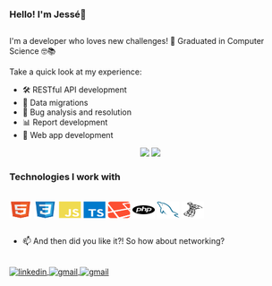 ### Hello! I'm Jessé👋
##
I'm a developer who loves new challenges! 🚀 
Graduated in Computer Science 🤓📚

Take a quick look at my experience:

- 🛠️ RESTful API development
- 📑 Data migrations
- 👾 Bug analysis and resolution
- 📊 Report development
- 📱 Web app development

<div align="center">
  <a href="https://github.com/Jesse-js"></a>
  <img height="180em" src="https://github-readme-stats.vercel.app/api?username=Jesse-js&show_icons=true&theme=chartreuse-dark&include_all_commits=true&count_private=true"/>
  <img height="180em" src="https://github-readme-stats.vercel.app/api/top-langs/?username=Jesse-js&layout=compact&langs_count=7&theme=chartreuse-dark"/>
</div>

### Technologies I work with
<div style="display: inline_block"><br>
  <img align="center" alt="HTML" height="30" width="40" src="https://raw.githubusercontent.com/devicons/devicon/master/icons/html5/html5-original.svg">
  <img align="center" alt="CSS" height="30" width="40" src="https://raw.githubusercontent.com/devicons/devicon/master/icons/css3/css3-original.svg">
  <img align="center" alt="Js" height="30" width="40" src="https://github.com/devicons/devicon/blob/master/icons/javascript/javascript-plain.svg">
  <img align="center" alt="Ts" height="30" width="40" src="https://github.com/devicons/devicon/blob/master/icons/typescript/typescript-plain.svg">
  <img align="center" alt="Laravel" height="30" width="40" src="https://github.com/devicons/devicon/blob/master/icons/laravel/laravel-plain.svg">
  <img align="center" alt="PHP" height="30" width="40" src="https://github.com/devicons/devicon/blob/master/icons/php/php-plain.svg">
  <img align="center" alt="MySQL" height="30" width="40" src="https://github.com/devicons/devicon/blob/master/icons/mysql/mysql-plain.svg">
  <img align="center" alt="MSSQL" height="30" width="40" src="https://github.com/devicons/devicon/blob/master/icons/microsoftsqlserver/microsoftsqlserver-plain.svg">
</div>
<ul>
<br>
  <li> 📫 And then did you like it?! So how about networking? </li>
</ul>

<div style="display: inline_block"><br>
 <a href="https://www.linkedin.com/in/jess%C3%A9-jorge-santana-a6b397194/">
  <img align="center" alt="linkedin"  src="https://img.shields.io/badge/LinkedIn-0077B5?style=for-the-badge&logo=linkedin&logoColor=white">
 </a>
  <a href="mailto:jessejorgejjs@gmail.com">
  <img align="center" alt="gmail"  src="https://img.shields.io/badge/Gmail-D14836?style=for-the-badge&logo=gmail&logoColor=white">
 </a>
 <a href="mailto:jesse-jjs@hotmail.com">
  <img align="center" alt="gmail"  src="https://img.shields.io/badge/Microsoft_Outlook-0078D4?style=for-the-badge&logo=microsoft-outlook&logoColor=white">
 </a>
</div>
